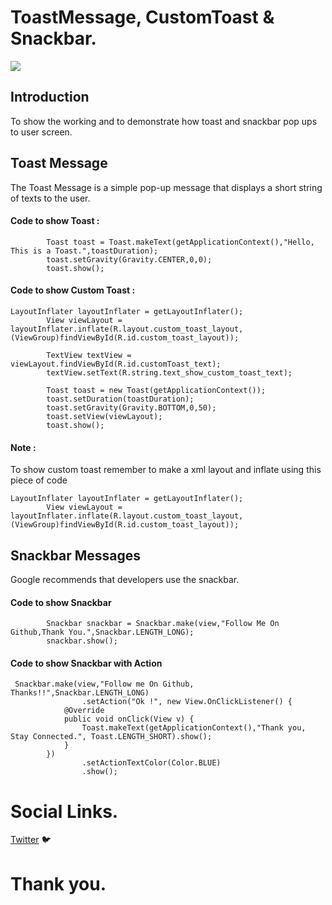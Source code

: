 # ToastMessage, CustomToast & Snackbar.

![](ToastMessage_CustomToast_Snackbar_Android_Github_gif.gif)

## Introduction

To show the working and to demonstrate how toast and snackbar pop ups to user screen.

## Toast Message

The Toast Message is a simple pop-up message that displays a short string of texts to the user.

#### Code to show Toast : 

```
        Toast toast = Toast.makeText(getApplicationContext(),"Hello, This is a Toast.",toastDuration);
        toast.setGravity(Gravity.CENTER,0,0);
        toast.show();
```

#### Code to show  Custom Toast :

```
LayoutInflater layoutInflater = getLayoutInflater();
        View viewLayout = layoutInflater.inflate(R.layout.custom_toast_layout, (ViewGroup)findViewById(R.id.custom_toast_layout));

        TextView textView = viewLayout.findViewById(R.id.customToast_text);
        textView.setText(R.string.text_show_custom_toast_text);

        Toast toast = new Toast(getApplicationContext());
        toast.setDuration(toastDuration);
        toast.setGravity(Gravity.BOTTOM,0,50);
        toast.setView(viewLayout);
        toast.show();
```

#### Note : 

To show custom toast remember to make a xml layout and inflate using this piece of code
```
LayoutInflater layoutInflater = getLayoutInflater();
        View viewLayout = layoutInflater.inflate(R.layout.custom_toast_layout, (ViewGroup)findViewById(R.id.custom_toast_layout));
```


## Snackbar Messages

Google recommends that developers use the snackbar.

#### Code to show Snackbar

```
        Snackbar snackbar = Snackbar.make(view,"Follow Me On Github,Thank You.",Snackbar.LENGTH_LONG);
        snackbar.show();
```

#### Code to show Snackbar with Action

```
 Snackbar.make(view,"Follow me On Github, Thanks!!",Snackbar.LENGTH_LONG)
                .setAction("Ok !", new View.OnClickListener() {
            @Override
            public void onClick(View v) {
                Toast.makeText(getApplicationContext(),"Thank you, Stay Connected.", Toast.LENGTH_SHORT).show();
            }
        })
                .setActionTextColor(Color.BLUE)
                .show();
```

# Social Links. 

[Twitter](https://twitter.com/amansharma_dev/ "Twitter") :bird:

# Thank you.
